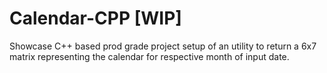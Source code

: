 # Calendar-CPP [WIP]
Showcase C++ based prod grade project setup of an utility to return a 6x7 matrix representing the calendar for respective month of input date.
